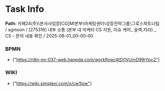 # Task Info

**Path:** 카페24(주)\본사사업장\[CG]MI본부\마케팅센터\성장전략그룹\그로스파트너팀 / sgmoon / [275316] 내부 소통 (본부 내 마케터 CS 지원, 이슈 케어_ 슬랙,지라) _ CS - 문의 내용 확인 / 2025-08-01_00-00-00

### BPMN
- ["https://n8n-mi-037-web.hanpda.com/workflow/4tDj1VUmD99jYpc2"]

### WIKI
- ["https://wiki.simplexi.com/x/cw1Iow"]


